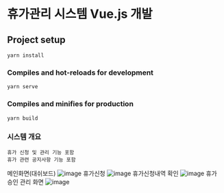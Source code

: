 # 휴가관리 시스템 Vue.js 개발

## Project setup
```
yarn install
```

### Compiles and hot-reloads for development
```
yarn serve
```

### Compiles and minifies for production
```
yarn build
```
### 시스템 개요
```
휴가 신청 및 관리 기능 포함
휴가 관련 공지사항 기능 포함
```
메인화면(대쉬보드)
![image](https://user-images.githubusercontent.com/56707897/195117089-46a591ed-1f7e-4f71-af69-97315aba1a05.png)
휴가신청
![image](https://user-images.githubusercontent.com/56707897/195117583-c7cf8d3f-a7a1-4798-b6c6-02cbb144ee0d.png)
휴가신청내역 확인
![image](https://user-images.githubusercontent.com/56707897/195117733-ab77479d-f688-4c78-80b2-07e5ed9a6375.png)
휴가 승인 관리 화면
![image](https://user-images.githubusercontent.com/56707897/195117850-e2dae342-dc91-427a-b7be-22e16f85795f.png)
